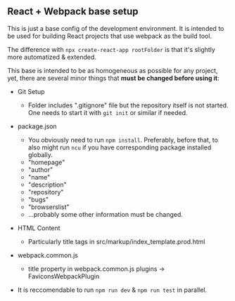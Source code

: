 React + Webpack base setup
------

This is just a base config of the development environment. It is intended to be used for building React projects that use webpack as the build tool.

The difference with `npx create-react-app rootFolder` is that it's slightly more automatized & extended.

This base is intended to be as homogeneous as possible for any project, yet, there are several minor things that **must be changed before using it**:

+ Git Setup

  - Folder includes ".gitignore" file but the repository itself is not started. One needs to start it with `git init` or similar if needed.

+ package.json
  - You obviously need to run `npm install`. Preferably, before that, to also might run `ncu` if you have corresponding package installed globally.
  - "homepage"
  - "author"
  - "name"
  - "description"
  - "repository"
  - "bugs"
  - "browserslist"
  - ...probably some other information must be changed.

+ HTML Content
  - Particularly title tags in src/markup/index_template.prod.html

+ webpack.common.js
  - title property in webpack.common.js plugins -> FaviconsWebpackPlugin

+ It is reccomendable to run `npm run dev` & `npm run test` in parallel.
